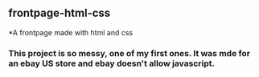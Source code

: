 ## frontpage-html-css
*A frontpage made with html and css

### This project is so messy, one of my first ones. It was mde for an ebay US store and ebay doesn't allow javascript.
